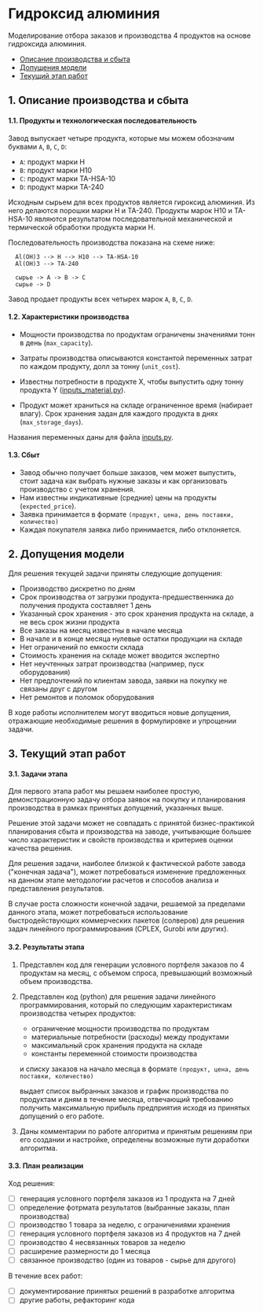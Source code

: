 Гидроксид алюминия
==================

Моделирование отбора заказов и производства 4 продуктов на основе
гидроксида алюминия.

-   [Описание производства и сбыта](#tech)
-   [Допущения модели](#assumptions)
-   [Текущий этап работ](#leg)

<a id="tech"></a>

## 1. Описание производства и сбыта


#### 1.1. Продукты и технологическая последовательность

Завод выпускает четыре продукта, которые мы можем обозначим буквами `A`,
`B`, `C`, `D`:

-   `A`: продукт марки H
-   `B`: продукт марки H10
-   `C`: продукт марки TA-HSA-10
-   `D`: продукт марки TA-240

Исходным сырьем для всех продуктов является гироксид алюминия. Из него
делаются порошки марки H и TA-240. Продукты марок H10 и TA-HSA-10
являются результатом последовательной механической и термической
обработки продукта марки H.

Последовательность производства показана на схеме ниже:

      Al(OH)3 --> H --> H10 --> TA-HSA-10
      Al(OH)3 --> TA-240

      сырье -> A -> B -> C
      сырье -> D

Завод продает продукты всех четырех марок `A`, `B`, `C`, `D`.

#### 1.2. Характеристики производства

-   Мощности производства по продуктам ограничены значениями тонн в день
    (`max_capacity`).

-   Затраты производства описываются константой переменных затрат по
    каждом продукту, долл за тонну (`unit_cost`).

-   Известны потребности в продукте X, чтобы выпустить одну тонну
    продукта Y ([inputs_material.py](inputs_material.py)).

-   Продукт может храниться на складе ограниченное время (набирает
    влагу). Срок хранения задан для каждого продукта в днях
    (`max_storage_days`).

Названия переменных даны для файла [inputs.py](inputs.py).

#### 1.3. Сбыт

-   Завод обычно получает больше заказов, чем может выпустить, стоит
    задача как выбрать нужные заказы и как организовать производство с
    учетом хранения.
-   Нам известны индикативные (средние) цены на продукты
    (`expected_price`).
-   Заявка принимается в формате
    `(продукт, цена, день поставки, количество)`
-   Каждая покупателя заявка либо принимается, либо отклоняется.

<a id="assumptions"></a>

## 2. Допущения модели

Для решения текущей задачи приняты следующие допущения:

-   Производство дискретно по дням
-   Cрок производства от загрузки продукта-предшественника до получения
    продукта составляет 1 день
-   Указанный срок хранения - это срок хранения продукта на складе, а не
    весь срок жизни продукта
-   Все заказы на месяц известны в начале месяца
-   В начале и в конце месяца нулевые остатки продукции на складе
-   Нет ограничений по емкости склада
-   Стоимость хранения на складе может вводится экспертно
-   Нет неучтенных затрат производства (например, пуск оборудования)
-   Нет предпочтений по клиентам завода, заявки на покупку не связаны
    друг с другом
-   Нет ремонтов и поломок оборудования

В ходе работы исполнителем могут вводиться новые допущения, отражающие
необходимые решения в формулировке и упрощении задачи.

<a id="leg"></a>

## 3. Текущий этап работ

#### 3.1. Задачи этапа

Для первого этапа работ мы решаем наиболее простую, демонстрационную
задачу отбора заявок на покупку и планирования производства в рамках
принятых допущений, указанных выше.

Решение этой задачи может не совпадать с принятой бизнес-практикой
планирования сбыта и производства на заводе, учитывающие большее число
характеристик и свойств производства и критериев оценки качества
решения.

Для решения задачи, наиболее близкой к фактической работе завода
("конечная задача"), может потребоваться изменение предложенных на
данном этапе методологии расчетов и способов анализа и представления
результатов.

В случае роста сложности конечной задачи, решаемой за пределами данного
этапа, может потребоваться использование быстродействующих коммерческих
пакетов (солверов) для решения задач линейного программирования (CPLEX,
Gurobi или других).

#### 3.2. Результаты этапа

1.  Представлен код для генерации условного портфеля заказов по 4
    продуктам на месяц, с объемом спроса, превышающий возможный объем
    производства.

2.  Представлен код (python) для решения задачи линейного
    программирования, который по следующим характеристикам производства
    четырех продуктов:

    -   ограничение мощности производства по продуктам
    -   материальные потребности (расходы) между продуктами
    -   максимальный срок хранения продукта на складе
    -   константы переменной стоимости производства

    и списку заказов на начало месяца в формате `(продукт, цена, день поставки, количество)`

    выдает список выбранных заказов и график производства по продуктам и
    дням в течение месяца, отвечающий требованию получить максимальную
    прибыль предприятия исходя из принятых допущений о его работе.

3.  Даны комментарии по работе алгоритма и принятым решениям при его
    создании и настройке, определены возможные пути доработки алгоритма.


#### 3.3. План реализации

Ход решения:

-   [ ] генерация условного портфеля заказов из 1 продукта на 7 дней
-   [ ] определение фотрмата результатов (выбранные заказы, план
    производства)
-   [ ] производство 1 товара за неделю, с ограничениями хранения
-   [ ] генерация условного портфеля заказов из 4 продуктов на 7 дней
-   [ ] производство 4 несвязанных товаров за неделю
-   [ ] расширение размерности до 1 месяца
-   [ ] связанное производство (один из товаров - сырье для другого)

В течение всех работ:

-   [ ] документирование принятых решений в разработке алгоритма
-   [ ] другие работы, рефакторинг кода
